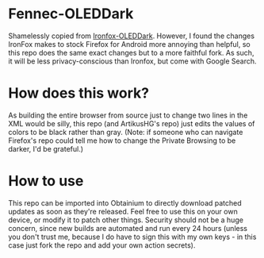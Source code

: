 # Fennec-OLEDDark

Shamelessly copied from [Ironfox-OLEDDark](https://github.com/ArtikusHG/Ironfox-OLEDDark). However, I found the changes IronFox makes to stock Firefox for Android more annoying than helpful, so this repo does the same exact changes but to a more faithful fork. As such, it will be less privacy-conscious than Ironfox, but come with Google Search.

# How does this work?

As building the entire browser from source just to change two lines in the XML would be silly, this repo (and ArtikusHG's repo) just edits the values of colors to be black rather than gray. (Note: if someone who can navigate Firefox's repo could tell me how to change the Private Browsing to be darker, I'd be grateful.)

# How to use

This repo can be imported into Obtainium to directly download patched updates as soon as they're released. Feel free to use this on your own device, or modify it to patch other things. Security should not be a huge concern, since new builds are automated and run every 24 hours (unless you don't trust me, because I do have to sign this with my own keys - in this case just fork the repo and add your own action secrets).
